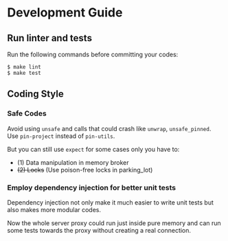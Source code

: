 # Development Guide

## Run linter and tests

Run the following commands before committing your codes:
```
$ make lint
$ make test
```

## Coding Style
### Safe Codes
Avoid using `unsafe` and calls that could crash like `unwrap`, `unsafe_pinned`.
Use `pin-project` instead of `pin-utils`.

But you can still use `expect` for some cases only you have to:

- (1) Data manipulation in memory broker
- ~~(2) Locks~~ (Use poison-free locks in parking_lot)

### Employ dependency injection for better unit tests
Dependency injection not only make it much easier to write unit tests
but also makes more modular codes.

Now the whole server proxy could run just inside pure memory
and can run some tests towards the proxy without creating a real connection.
